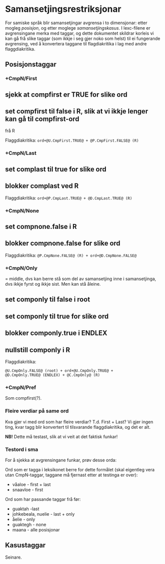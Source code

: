 # Samansetjingsrestriksjonar

For samiske språk blir samansetjingar avgrensa i to dimensjonar: etter mogleg
_posisjon_, og etter moglege _samansetjingskasus_. I lexc-filene er
avgrensingane merka med taggar, og dette dokumentet skildrar korleis vi kan gå
frå slike taggar (som ikkje i seg gjer noko som helst) til ei fungerande
avgrensing, ved å konvertera taggane til flagdiakritika i lag med andre
flaggdiakritika.

## Posisjonstaggar

### +CmpN/First

## sjekk at compfirst er TRUE for slike ord

## set compfirst til false i R, slik at vi ikkje lenger kan gå til compfirst-ord

frå R

Flaggdiakritika: `ord+@U.CmpFirst.TRUE@ + @P.CmpFirst.FALSE@ (R)`

### +CmpN/Last

## set complast til true for slike ord

## blokker complast ved R

Flaggdiakritika: `ord+@P.CmpLast.TRUE@ + @D.CmpLast.TRUE@ (R)`

### +CmpN/None

## set compnone.false i R

## blokker compnone.false for slike ord

Flaggdiakritika: `@P.CmpNone.FALSE@ (R) + ord+@D.CmpNone.FALSE@`

### +CmpN/Only

= middle, dvs kan berre stå som del av samansetjing inne i samansetjinga, dvs
ikkje fyrst og ikkje sist. Men kan stå åleine.

## set componly til false i root

## set componly til true for slike ord

## blokker componly.true i ENDLEX

## nullstill componly i R

Flaggdiakritika:

```
@U.CmpOnly.FALSE@ (root) + ord+@U.CmpOnly.TRUE@ +
@D.CmpOnly.TRUE@ (ENDLEX) + @C.CmpOnly@ (R)
```

### +CmpN/Pref

Som compfirst(?).

### Fleire verdiar på same ord

Kva gjer vi med ord som har fleire verdiar? T.d. First + Last?
Vi gjer ingen ting, kvar tagg blir konvertert til tilsvarande
flaggdiakritika, og det er alt.

**NB!** Dette må testast, slik at vi veit at det faktisk funkar!

### Testord i sma

For å sjekka at avgrensingane funkar, prøv desse orda:

Ord som er tagga i leksikonet berre for dette formålet (skal eigentleg vera utan
CmpN-taggar, taggane må fjernast etter at testinga er over):

- våaloe - first + last
- snaavloe - first

Ord som har passande taggar frå før:

- guaktah -last
- johkebeala, nuelie - last + only
- åelie - only
- guaktegh - none
- maana - alle posisjonar

## Kasustaggar

Seinare.
